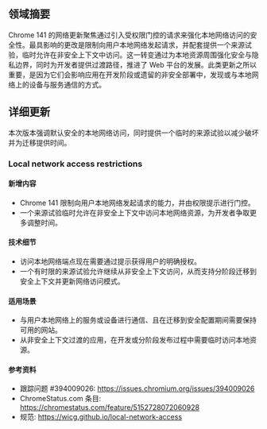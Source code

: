 ## 领域摘要

Chrome 141 的网络更新聚焦通过引入受权限门控的请求来强化本地网络访问的安全性。最具影响的更改是限制向用户本地网络发起请求，并配套提供一个来源试验，临时允许在非安全上下文中访问。这一转变通过为本地资源周围强化安全与隐私边界，同时为开发者提供过渡路径，推进了 Web 平台的发展。此类更新之所以重要，是因为它们会影响应用在开发阶段或遗留的非安全部署中，发现或与本地网络上的设备与服务通信的方式。

## 详细更新

本次版本强调默认安全的本地网络访问，同时提供一个临时的来源试验以减少破坏并为迁移提供时间。

### Local network access restrictions

#### 新增内容
- Chrome 141 限制向用户本地网络发起请求的能力，并由权限提示进行门控。
- 一个来源试验临时允许在非安全上下文中访问本地网络资源，为开发者争取更多调整时间。

#### 技术细节
- 访问本地网络端点现在需要通过提示获得用户的明确授权。
- 一个有时限的来源试验允许继续从非安全上下文访问，从而支持分阶段迁移到安全上下文并更新网络访问模式。

#### 适用场景
- 与用户本地网络上的服务或设备进行通信、且在迁移到安全配置期间需要保持可用的网站。
- 从非安全上下文过渡的应用，在开发或分阶段发布过程中需要临时访问本地资源。

#### 参考资料
- 跟踪问题 #394009026: https://issues.chromium.org/issues/394009026
- ChromeStatus.com 条目: https://chromestatus.com/feature/5152728072060928
- 规范: https://wicg.github.io/local-network-access